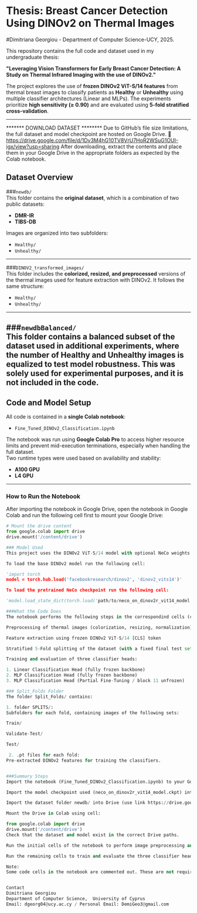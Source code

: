 
# Thesis: Breast Cancer Detection Using DINOv2 on Thermal Images

#Dimitriana Georgiou - Department of Computer Science-UCY, 2025.

This repository contains the full code and dataset used in my undergraduate thesis:

**"Leveraging Vision Transformers for Early Breast Cancer Detection: A Study on Thermal Infrared Imaging with the use of DINOv2."**

The project explores the use of **frozen DINOv2 ViT-S/14 features** from thermal breast images to classify patients as **Healthy** or **Unhealthy** using multiple classifier architectures (Linear and MLPs). The experiments prioritize **high sensitivity (≥ 0.90)** and are evaluated using **5-fold stratified cross-validation**.

---
******* DOWNLOAD DATASET ******** 
Due to GitHub’s file size limitations, the full dataset and model checkpoint are hosted on Google Drive.
🔗 https://drive.google.com/file/d/1Dv3M4hG10TV8VrU7HoR2WSuG1OUI-igx/view?usp=sharing
After downloading, extract the contents and place them in your Google Drive in the appropriate folders as expected by the Colab notebook.


## Dataset Overview

###`newdb/`  
This folder contains the **original dataset**, which is a combination of two public datasets:
- **DMR-IR**  
- **TIBS-DB**

Images are organized into two subfolders:
- `Healthy/`
- `Unhealthy/`

---

###`DINOV2_transformed_images/`  
This folder includes the **colorized, resized, and preprocessed** versions of the thermal images used for feature extraction with DINOv2. It follows the same structure:
- `Healthy/`
- `Unhealthy/`

---

###`newdbBalanced/`  
This folder contains a **balanced subset** of the dataset used in additional experiments, where the number of Healthy and Unhealthy images is equalized to test model robustness.
This was solely used for experimental purposes, and it is not included in the code. 
---

## Code and Model Setup

All code is contained in a **single Colab notebook**:
- `Fine_Tuned_DINOv2_Classification.ipynb`

The notebook was run using **Google Colab Pro** to access higher resource limits and prevent mid-execution terminations, especially when handling the full dataset.  
Two runtime types were used based on availability and stability:
- **A100 GPU**
- **L4 GPU**

---

### How to Run the Notebook
After importing the notebook in Google Drive, open the notebook in Google Colab and run the following cell first to mount your Google Drive:

```python
# Mount the drive content
from google.colab import drive
drive.mount('/content/drive')

### Model Used
This project uses the DINOv2 ViT-S/14 model with optional NeCo weights.

To load the base DINOv2 model run the following cell:

'import torch
model = torch.hub.load('facebookresearch/dinov2', 'dinov2_vits14')'

To load the pretrained NeCo checkpoint run the following cell: 

'model.load_state_dict(torch.load('path/to/neco_on_dinov2r_vit14_model.ckpt'), strict=False)'

###What the Code Does
The notebook performs the following steps in the correspondind cells (check the 1st comment- title) :

Preprocessing of thermal images (colorization, resizing, normalization)

Feature extraction using frozen DINOv2 ViT-S/14 [CLS] token

Stratified 5-Fold splitting of the dataset (with a fixed final test set)

Training and evaluation of three classifier heads:

1. Linear Classification Head (fully frozen backbone)
2. MLP Classification Head (fully frozen backbone)
3. MLP Classification Head (Partial Fine-Tuning / block 11 unfrozen) 

### Split_Folds Folder
The folder Split_Folds/ contains:

1. folder SPLITS/:
Subfolders for each fold, containing images of the following sets:

Train/

Validate-Test/

Test/

 2. .pt files for each fold:
Pre-extracted DINOv2 features for training the classifiers.


###Summary Steps
Import the notebook (Fine_Tuned_DINOv2_Classification.ipynb) to your Google Drive (included in GitHub repository)

Import the model checkpoint used (neco_on_dinov2r_vit14_model.ckpt) into Drive (use link https://drive.google.com/file/d/1Dv3M4hG10TV8VrU7HoR2WSuG1OUI-igx/view?usp=sharing) 

Import the dataset folder newdb/ into Drive (use link https://drive.google.com/file/d/1Dv3M4hG10TV8VrU7HoR2WSuG1OUI-igx/view?usp=sharing) 

Mount the Drive in Colab using cell:

from google.colab import drive
drive.mount('/content/drive')
Check that the dataset and model exist in the correct Drive paths.

Run the initial cells of the notebook to perform image preprocessing and dataset splitting.

Run the remaining cells to train and evaluate the three classifier heads and obtain the final results.

Note:
Some code cells in the notebook are commented out. These are not required for running the notebook. They were left in place to preserve the development history and experimental steps taken while building the thesis.


Contact
Dimitriana Georgiou
Department of Computer Science,  University of Cyprus
Email: dgeorg04@ucy.ac.cy / Personal Email: DemiGeo3@gmail.com



